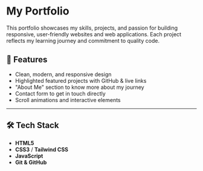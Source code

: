 # My Portfolio 

This portfolio showcases my skills, projects, and passion for building responsive, user-friendly websites and web applications. 
Each project reflects my learning journey and commitment to quality code.

## 📁 Features

- Clean, modern, and responsive design
- Highlighted featured projects with GitHub & live links
- "About Me" section to know more about my journey
- Contact form to get in touch directly
- Scroll animations and interactive elements

---

## 🛠️ Tech Stack

- **HTML5**
- **CSS3** / **Tailwind CSS**
- **JavaScript**
- **Git & GitHub**
